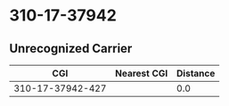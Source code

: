 # 310-17-37942
## Unrecognized Carrier


| CGI | Nearest CGI | Distance |
|-----|-------------|----------|
| 310-17-37942-427 |  | 0.0 |
